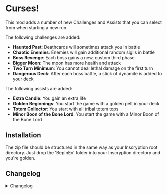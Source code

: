 # Curses!

This mod adds a number of new Challenges and Assists that you can select from when starting a new run.

The following challenges are added:

- **Haunted Past**: Deathcards will sometimes attack you in battle
- **Chaotic Enemies**: Enemies will gain additional random sigils in battle
- **Boss Revenge**: Each boss gains a new, custom third phase.
- **Bigger Moon**: The moon has more health and attack
- **Two Turn Minimum**: You cannot deal lethal damage on the first turn
- **Dangerous Deck**: After each boss battle, a stick of dynamite is added to your deck

The following assists are added:

- **Extra Candle**: You gain an extra life
- **Golden Beginnings**: You start the game with a golden pelt in your deck
- **Totem Collector**: You start with all tribal totem tops
- **Minor Boon of the Bone Lord**: You start the game with a Minor Boon of the Bone Lord

## Installation

The zip file should be structured in the same way as your Inscryption root directory. Just drop the 'BepInEx' folder into your Inscryption directory and you're golden.

## Changelog

<details>
<summary>Changelog</summary>

1.1.2
- Added 7 achievements using the Achievement API (currently in beta). The beta nature of that API means that there may be some unexpected bugs.

1.1.1
- The Prospector's dynamite boulders are slightly weaker
- Fixed a defect where in some cases the Rare Pelt start assist was broken

1.1
- I'm back. Deal with it.
- Updated to latest version of API.
- Updated dependencies to use the version of Spells maintained by WhistleWind.
- The tribal totems challenge explicitly now only supports base game tribes.
- Starting with a rare pelt will now force the opening trade node to appear even if you have been a coward.
- Added additional dialogue for when deathcards appear.
- The spooky wind that plays when deathcards appear now properly goes away when they do.
- There are generally fewer bugs. I hope.

1.0.9
- A personal message from DivisionByZ0rro

1.0.8
- Improved compatibility with P03 in Kaycee's Mod. 

1.0.7
- Made a couple of the challenges compatible with P03 in Kaycee's Mod
- Small tweak to the deathcard name pool
- Compatibility for API 2.4+

1.0.6
- Whoopsie. Accidentally left a debug flag in that made deathcards always spawn. 

1.0.5
- Whoops. Included fix to make CellTriStrike not lock the game.

1.0.4
- Chaotic Enemies can now be applied twice. You're welcome.
- Deathcards are now randomly generated using a slightly modified version of the Act 3 Bounty Hunter generator instead of from the player's deathcard pool.

1.0.3
- You can no longer sacrifice Dynamite at the altar

1.0.2
- Game no longer softlocks when a match ends with you holding Dynamite and you didn't overkill by more than 2.
- The sharkbite appearance should not apply to all copies of the same card anymore.

1.0.1
- Game no longer softlocks when trying to summon a deathcard inside of Kaycee's Mod.

1.0
- Completely written to be compatible with Kaycee's Mod.
- Curse manager has been removed from the this mod and ported over to the API as the Challenge Manager.

</details>